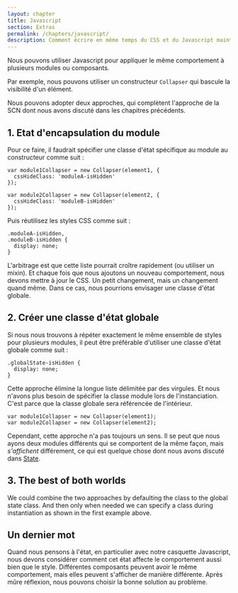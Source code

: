 ```yaml
---
layout: chapter
title: Javascript
section: Extras
permalink: /chapters/javascript/
description: Comment écrire en même temps du CSS et du Javascript maintenable.
---
```


Nous pouvons utiliser Javascript pour appliquer le même comportement à plusieurs modules ou composants.

Par exemple, nous pouvons utiliser un constructeur `Collapser` qui bascule la visibilité d'un élément.

Nous pouvons adopter deux approches, qui complètent l'approche de la SCN dont nous avons discuté dans les chapitres précédents.

## 1. Etat d'encapsulation du module

Pour ce faire, il faudrait spécifier une classe d'état spécifique au module au constructeur comme suit :

	var module1Collapser = new Collapser(element1, {
	  cssHideClass: 'moduleA-isHidden'
	});

	var module2Collapser = new Collapser(element2, {
	  cssHideClass: 'moduleB-isHidden'
	});

Puis réutilisez les styles CSS comme suit :

	.moduleA-isHidden,
	.moduleB-isHidden {
      display: none;
	}

L'arbitrage est que cette liste pourrait croître rapidement (ou utiliser un mixin). Et chaque fois que nous ajoutons un nouveau comportement, nous devons mettre à jour le CSS. Un petit changement, mais un changement quand même. Dans ce cas, nous pourrions envisager une classe d'état globale.

## 2. Créer une classe d'état globale

Si nous nous trouvons à répéter exactement le même ensemble de styles pour plusieurs modules, il peut être préférable d'utiliser une classe d'état globale comme suit :

	.globalState-isHidden {
      display: none;
	}

Cette approche élimine la longue liste délimitée par des virgules. Et nous n'avons plus besoin de spécifier la classe module lors de l'instanciation. C'est parce que la classe globale sera référencée de l'intérieur.

	var module1Collapser = new Collapser(element1);
	var module2Collapser = new Collapser(element2);

Cependant, cette approche n'a pas toujours un sens. Il se peut que nous ayons deux modules différents qui se comportent de la même façon, mais *s'affichent* différement, ce qui est quelque chose dont nous avons discuté dans [State](/chapters/state/).

## 3. The best of both worlds

We could combine the two approaches by defaulting the class to the global state class. And then only when needed we can specify a class during instantiation as shown in the first example above.

## Un dernier mot

Quand nous pensons à l'état, en particulier avec notre casquette Javascript, nous devons considérer comment cet état affecte le comportement aussi bien que le style. Différentes composants peuvent avoir le même comportement, mais elles peuvent s'afficher de manière différente. Après mûre réflexion, nous pouvons choisir la bonne solution au problème.
